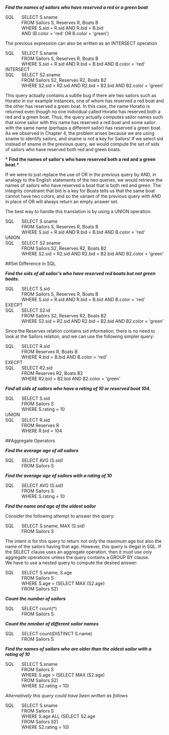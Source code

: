 __*Find the names of sailors who have reserved a red or a green boat*__  

SQL&nbsp;&nbsp;&nbsp;&nbsp;&nbsp;&nbsp;SELECT S.sname  
&nbsp;&nbsp;&nbsp;&nbsp;&nbsp;&nbsp;&nbsp;&nbsp;&nbsp;&nbsp;&nbsp;&nbsp;&nbsp;FROM Sailors S, Reserves R, Boats B  
&nbsp;&nbsp;&nbsp;&nbsp;&nbsp;&nbsp;&nbsp;&nbsp;&nbsp;&nbsp;&nbsp;&nbsp;&nbsp;WHERE S.sid = R.sid AND R.bid = B.bid  
&nbsp;&nbsp;&nbsp;&nbsp;&nbsp;&nbsp;&nbsp;&nbsp;&nbsp;&nbsp;&nbsp;&nbsp;&nbsp;AND (B.color = 'red' OR B.color = 'green') 

The previous expression can also be written as an INTERSECT operation  

SQL&nbsp;&nbsp;&nbsp;&nbsp;&nbsp;&nbsp;SELECT S.sname  
&nbsp;&nbsp;&nbsp;&nbsp;&nbsp;&nbsp;&nbsp;&nbsp;&nbsp;&nbsp;&nbsp;&nbsp;&nbsp;FROM Sailors S, Reserves R, Boats B  
&nbsp;&nbsp;&nbsp;&nbsp;&nbsp;&nbsp;&nbsp;&nbsp;&nbsp;&nbsp;&nbsp;&nbsp;&nbsp;WHERE S.sid = R.sid AND R.bid = B.bid  AND B.color = 'red'  
INTERSECT  
SQL&nbsp;&nbsp;&nbsp;&nbsp;&nbsp;&nbsp;SELECT S2.sname  
&nbsp;&nbsp;&nbsp;&nbsp;&nbsp;&nbsp;&nbsp;&nbsp;&nbsp;&nbsp;&nbsp;&nbsp;&nbsp;FROM Sailors S2, Reserves R2, Boats B2  
&nbsp;&nbsp;&nbsp;&nbsp;&nbsp;&nbsp;&nbsp;&nbsp;&nbsp;&nbsp;&nbsp;&nbsp;&nbsp;WHERE S2.sid = R2.sid AND R2.bid = B2.bid  AND B2.color = 'green'  

This query actually contains a subtle bug if there are two sailors such as Horatio in our example instances, one of whom has reserved a red boat and the other has reserved a green boat.  In this case, the name Horatio is returned even though no one individual called Horatio has reserved both a red and a green boat. Thus, the query actually computes sailor names such that some sailor with this name has reserved a red boat and some sailor with the same name (perhaps a different sailor) has reserved a green boat.  
As we observed in Chapter 4, the problem arises because we are using sname to identify sailors, and sname is not a key for Sailors! If we select sid instead of sname in the previous query, we would compute the set of sids of sailors who have reserved both red and green boats.  

__* Find the names of sailor's who have reserved both a red and a green boat.*__  

If we were to just replace the use of OR in the previous query by AND, in analogy to the English statements of the two queries, we would retrieve the names of sailors who have reserved a boat that is both red and green. The integrity constraint that bid is a key for Boats tells us that the same boat cannot have two colors, and so the variant of the previous query with AND in place of OR will always return an empty answer set.  

The best way to handle this translation is by using a UNION operation.  

SQL&nbsp;&nbsp;&nbsp;&nbsp;&nbsp;&nbsp;SELECT S.sname  
&nbsp;&nbsp;&nbsp;&nbsp;&nbsp;&nbsp;&nbsp;&nbsp;&nbsp;&nbsp;&nbsp;&nbsp;&nbsp;FROM Sailors S, Reserves R, Boats B  
&nbsp;&nbsp;&nbsp;&nbsp;&nbsp;&nbsp;&nbsp;&nbsp;&nbsp;&nbsp;&nbsp;&nbsp;&nbsp;WHERE S.sid = R.sid AND R.bid = B.bid  AND B.color = 'red'   
UNION  
SQL&nbsp;&nbsp;&nbsp;&nbsp;&nbsp;&nbsp;SELECT S2.sname  
&nbsp;&nbsp;&nbsp;&nbsp;&nbsp;&nbsp;&nbsp;&nbsp;&nbsp;&nbsp;&nbsp;&nbsp;&nbsp;FROM Sailors S2, Reserves R2, Boats B2  
&nbsp;&nbsp;&nbsp;&nbsp;&nbsp;&nbsp;&nbsp;&nbsp;&nbsp;&nbsp;&nbsp;&nbsp;&nbsp;WHERE S2.sid = R2.sid AND R2.bid = B2.bid  AND B2.color = 'green'  

##Set Difference in SQL  

__*Find the sids of all sailor's who have reserved red boats but not green boats.*__  

SQL&nbsp;&nbsp;&nbsp;&nbsp;&nbsp;&nbsp;SELECT S.sid  
&nbsp;&nbsp;&nbsp;&nbsp;&nbsp;&nbsp;&nbsp;&nbsp;&nbsp;&nbsp;&nbsp;&nbsp;&nbsp;FROM Sailors S, Reserves R, Boats B  
&nbsp;&nbsp;&nbsp;&nbsp;&nbsp;&nbsp;&nbsp;&nbsp;&nbsp;&nbsp;&nbsp;&nbsp;&nbsp;WHERE S.sid = R.sid AND R.bid = B.bid  AND B.color = 'red'   
EXECPT   
SQL&nbsp;&nbsp;&nbsp;&nbsp;&nbsp;&nbsp;SELECT S2.id    
&nbsp;&nbsp;&nbsp;&nbsp;&nbsp;&nbsp;&nbsp;&nbsp;&nbsp;&nbsp;&nbsp;&nbsp;&nbsp;FROM Sailors S2, Reserves R2, Boats B2  
&nbsp;&nbsp;&nbsp;&nbsp;&nbsp;&nbsp;&nbsp;&nbsp;&nbsp;&nbsp;&nbsp;&nbsp;&nbsp;WHERE S2.sid = R2.sid AND R2.bid = B2.bid  AND B2.color = 'green'  

Since the Reserves relation contains sid information, there is no need to look at the Sailors relation, and we can use the following simpler query:  

SQL&nbsp;&nbsp;&nbsp;&nbsp;&nbsp;&nbsp;SELECT R.sid  
&nbsp;&nbsp;&nbsp;&nbsp;&nbsp;&nbsp;&nbsp;&nbsp;&nbsp;&nbsp;&nbsp;&nbsp;&nbsp;FROM Reserves R, Boats B  
&nbsp;&nbsp;&nbsp;&nbsp;&nbsp;&nbsp;&nbsp;&nbsp;&nbsp;&nbsp;&nbsp;&nbsp;&nbsp;WHERE R.bid = B.bid  AND B.color = 'red'  
EXECPT  
SQL&nbsp;&nbsp;&nbsp;&nbsp;&nbsp;&nbsp;SELECT R2.sid  
&nbsp;&nbsp;&nbsp;&nbsp;&nbsp;&nbsp;&nbsp;&nbsp;&nbsp;&nbsp;&nbsp;&nbsp;&nbsp;FROM Reserves R2, Boats B2  
&nbsp;&nbsp;&nbsp;&nbsp;&nbsp;&nbsp;&nbsp;&nbsp;&nbsp;&nbsp;&nbsp;&nbsp;&nbsp;WHERE R2.bid = B2.bid  AND B2.color = 'green'  

__*Find all sids of sailors who have a rating of 10 or reserved boat 104.*__  

SQL&nbsp;&nbsp;&nbsp;&nbsp;&nbsp;&nbsp;SELECT S.sid  
&nbsp;&nbsp;&nbsp;&nbsp;&nbsp;&nbsp;&nbsp;&nbsp;&nbsp;&nbsp;&nbsp;&nbsp;&nbsp;FROM Sailors S   
&nbsp;&nbsp;&nbsp;&nbsp;&nbsp;&nbsp;&nbsp;&nbsp;&nbsp;&nbsp;&nbsp;&nbsp;&nbsp;WHERE S.rating = 10  
UNION  
SQL&nbsp;&nbsp;&nbsp;&nbsp;&nbsp;&nbsp;SELECT R.sid  
&nbsp;&nbsp;&nbsp;&nbsp;&nbsp;&nbsp;&nbsp;&nbsp;&nbsp;&nbsp;&nbsp;&nbsp;&nbsp;FROM Reserves R  
&nbsp;&nbsp;&nbsp;&nbsp;&nbsp;&nbsp;&nbsp;&nbsp;&nbsp;&nbsp;&nbsp;&nbsp;&nbsp;WHERE R.bid = 104    

##Aggregate Operators  

__*Find the average age of all sailors*__

SQL&nbsp;&nbsp;&nbsp;&nbsp;&nbsp;&nbsp;SELECT AVG (S.sid)  
&nbsp;&nbsp;&nbsp;&nbsp;&nbsp;&nbsp;&nbsp;&nbsp;&nbsp;&nbsp;&nbsp;&nbsp;&nbsp;FROM Sailors S  

__*Find the average age of sailors with a rating of 10*__

SQL&nbsp;&nbsp;&nbsp;&nbsp;&nbsp;&nbsp;SELECT AVG (S.sid)  
&nbsp;&nbsp;&nbsp;&nbsp;&nbsp;&nbsp;&nbsp;&nbsp;&nbsp;&nbsp;&nbsp;&nbsp;&nbsp;FROM Sailors S  
&nbsp;&nbsp;&nbsp;&nbsp;&nbsp;&nbsp;&nbsp;&nbsp;&nbsp;&nbsp;&nbsp;&nbsp;&nbsp;WHERE S.rating = 10  

__*Find the name and age of the oldest sailor*__  

Consider the following attempt to answer this query:  

SQL&nbsp;&nbsp;&nbsp;&nbsp;&nbsp;&nbsp;SELECT S.sname, MAX (S.sid)  
&nbsp;&nbsp;&nbsp;&nbsp;&nbsp;&nbsp;&nbsp;&nbsp;&nbsp;&nbsp;&nbsp;&nbsp;&nbsp;FROM Sailors S  

The intent is for this query to return not only the maximum age but also the name of the sailors having that age. However, this query is illegal in SQL. If the SELECT clause uses an aggregate operation, then it must use only aggregate operations unless the query contains a GROUP BY clause.  
We have to use a nested query to compute the desired answer:  

SQL&nbsp;&nbsp;&nbsp;&nbsp;&nbsp;&nbsp;SELECT S.sname, S.age  
&nbsp;&nbsp;&nbsp;&nbsp;&nbsp;&nbsp;&nbsp;&nbsp;&nbsp;&nbsp;&nbsp;&nbsp;&nbsp;FROM Sailors S  
&nbsp;&nbsp;&nbsp;&nbsp;&nbsp;&nbsp;&nbsp;&nbsp;&nbsp;&nbsp;&nbsp;&nbsp;&nbsp;WHERE S.age = (SELECT MAX (S2.age)  
&nbsp;&nbsp;&nbsp;&nbsp;&nbsp;&nbsp;&nbsp;&nbsp;&nbsp;&nbsp;&nbsp;&nbsp;&nbsp;FROM Sailors S2)  

__*Count the number of sailors*__  

SQL&nbsp;&nbsp;&nbsp;&nbsp;&nbsp;&nbsp;SELECT count(*)  
&nbsp;&nbsp;&nbsp;&nbsp;&nbsp;&nbsp;&nbsp;&nbsp;&nbsp;&nbsp;&nbsp;&nbsp;&nbsp;FROM Sailors S  


__*Count the nmnber of different sailor names*__  

SQL&nbsp;&nbsp;&nbsp;&nbsp;&nbsp;&nbsp;SELECT count(DISTINCT S.name)  
&nbsp;&nbsp;&nbsp;&nbsp;&nbsp;&nbsp;&nbsp;&nbsp;&nbsp;&nbsp;&nbsp;&nbsp;&nbsp;FROM Sailors S  

__*Find the names of sailors who are older than the oldest sailor with a rating of 10*__

SQL&nbsp;&nbsp;&nbsp;&nbsp;&nbsp;&nbsp;SELECT S.sname  
&nbsp;&nbsp;&nbsp;&nbsp;&nbsp;&nbsp;&nbsp;&nbsp;&nbsp;&nbsp;&nbsp;&nbsp;&nbsp;FROM Sailors S  
&nbsp;&nbsp;&nbsp;&nbsp;&nbsp;&nbsp;&nbsp;&nbsp;&nbsp;&nbsp;&nbsp;&nbsp;&nbsp;WHERE S.age > (SELECT MAX (S2.age)  
&nbsp;&nbsp;&nbsp;&nbsp;&nbsp;&nbsp;&nbsp;&nbsp;&nbsp;&nbsp;&nbsp;&nbsp;&nbsp;FROM Sailors S2)  
&nbsp;&nbsp;&nbsp;&nbsp;&nbsp;&nbsp;&nbsp;&nbsp;&nbsp;&nbsp;&nbsp;&nbsp;&nbsp;WHERE S2.rating = 10)  

*Alternatively this query could have been written as follows*  

SQL&nbsp;&nbsp;&nbsp;&nbsp;&nbsp;&nbsp;SELECT S.sname  
&nbsp;&nbsp;&nbsp;&nbsp;&nbsp;&nbsp;&nbsp;&nbsp;&nbsp;&nbsp;&nbsp;&nbsp;&nbsp;FROM Sailors S  
&nbsp;&nbsp;&nbsp;&nbsp;&nbsp;&nbsp;&nbsp;&nbsp;&nbsp;&nbsp;&nbsp;&nbsp;&nbsp;WHERE S.age ALL (SELECT S2.age  
&nbsp;&nbsp;&nbsp;&nbsp;&nbsp;&nbsp;&nbsp;&nbsp;&nbsp;&nbsp;&nbsp;&nbsp;&nbsp;FROM Sailors S2)  
&nbsp;&nbsp;&nbsp;&nbsp;&nbsp;&nbsp;&nbsp;&nbsp;&nbsp;&nbsp;&nbsp;&nbsp;&nbsp;WHERE S2.rating = 10)  











